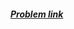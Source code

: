 ##### <a href="https://www.hackerrank.com/contests/projecteuler/challenges/euler012" target="_blank">Problem link</a>